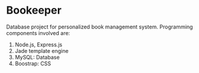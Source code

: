 # Bookeeper
Database project for personalized book management system.
Programming components involved are:
  1. Node.js, Express.js
  2. Jade template engine
  3. MySQL: Database
  4. Boostrap: CSS

